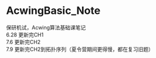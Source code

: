 # AcwingBasic_Note
保研机试，Acwing算法基础课笔记<br />
6.28 更新完CH1<br />
7.6 更新完CH2<br />
7.9 更新完CH2到拓扑序列（夏令营期间更得慢，都在复习旧题）<br />
